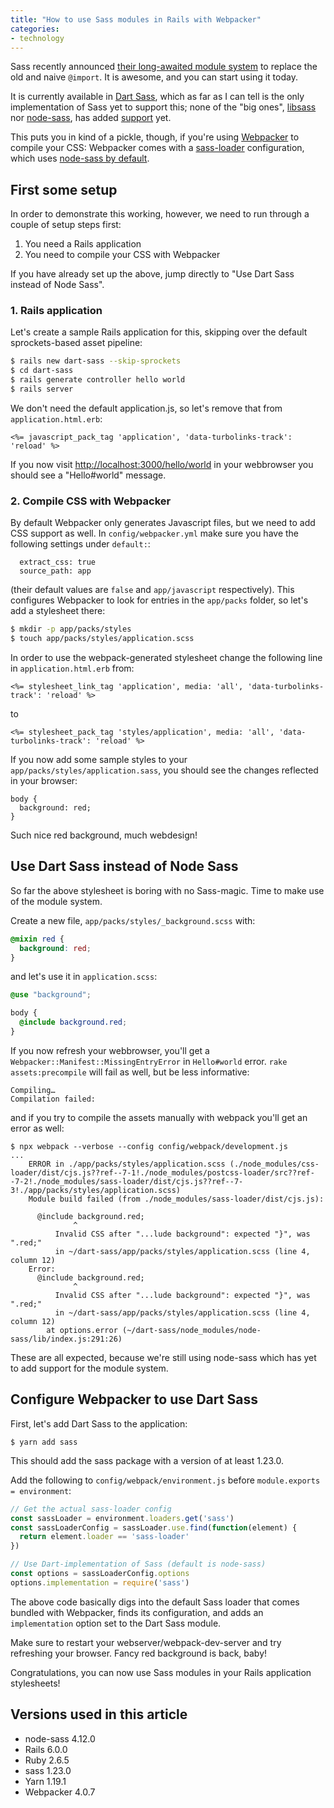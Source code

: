 ```yaml
---
title: "How to use Sass modules in Rails with Webpacker"
categories:
- technology
---
```


Sass recently announced [their long-awaited module system](http://sass.logdown.com/posts/7858341-the-module-system-is-launched) to replace the old and naive `@import`. It is awesome, and you can start using it today.

<!--more-->

It is currently available in [Dart Sass](https://www.npmjs.com/package/sass), which as far as I can tell is the only implementation of Sass yet to support this; none of the "big ones", [libsass](https://github.com/sass/libsass) nor [node-sass](https://github.com/sass/node-sass), has added [support](https://github.com/sass/node-sass/issues/2750#issuecomment-542111194) yet.

This puts you in kind of a pickle, though, if you're using [Webpacker](https://github.com/rails/webpacker) to compile your CSS: Webpacker comes with a [sass-loader](https://github.com/rails/webpacker/blob/master/package/rules/sass.js) configuration, which uses [node-sass by default](https://github.com/rails/webpacker/issues/2239#issuecomment-522745987).

## First some setup

In order to demonstrate this working, however, we need to run through a couple of setup steps first:

1. You need a Rails application
2. You need to compile your CSS with Webpacker

If you have already set up the above, jump directly to "Use Dart Sass instead of Node Sass".

### 1. Rails application

Let's create a sample Rails application for this, skipping over the default sprockets-based asset pipeline:

```bash
$ rails new dart-sass --skip-sprockets 
$ cd dart-sass
$ rails generate controller hello world
$ rails server
```

We don't need the default application.js, so let's remove that from `application.html.erb`:

```erb
<%= javascript_pack_tag 'application', 'data-turbolinks-track': 'reload' %>
```

If you now visit [http://localhost:3000/hello/world](http://localhost:3000/hello/world) in your webbrowser you should see a "Hello#world" message.


### 2. Compile CSS with Webpacker

By default Webpacker only generates Javascript files, but we need to add CSS support as well. In `config/webpacker.yml` make sure you have the following settings under `default:`:

```
  extract_css: true
  source_path: app
```

(their default values are `false` and `app/javascript` respectively). This configures Webpacker to look for entries in the `app/packs` folder, so let's add a stylesheet there:

```bash
$ mkdir -p app/packs/styles
$ touch app/packs/styles/application.scss
```

In order to use the webpack-generated stylesheet change the following line in `application.html.erb` from:

```
<%= stylesheet_link_tag 'application', media: 'all', 'data-turbolinks-track': 'reload' %>
```

to

```
<%= stylesheet_pack_tag 'styles/application', media: 'all', 'data-turbolinks-track': 'reload' %>
```

If you now add some sample styles to your `app/packs/styles/application.sass`, you should see the changes reflected in your browser:

```
body {
  background: red;
}
```

Such nice red background, much webdesign!

## Use Dart Sass instead of Node Sass

So far the above stylesheet is boring with no Sass-magic. Time to make use of the module system.

Create a new file, `app/packs/styles/_background.scss` with:

```scss
@mixin red {
  background: red;
}
```

and let's use it in `application.scss`:

```scss
@use "background";

body {
  @include background.red;
}  
```

If you now refresh your webbrowser, you'll get a `
Webpacker::Manifest::MissingEntryError` in `Hello#world`
error. `rake assets:precompile` will fail as well, but be less informative:

```
Compiling…
Compilation failed:
```

and if you try to compile the assets manually with webpack you'll get an error as well:

```
$ npx webpack --verbose --config config/webpack/development.js
...
    ERROR in ./app/packs/styles/application.scss (./node_modules/css-loader/dist/cjs.js??ref--7-1!./node_modules/postcss-loader/src??ref--7-2!./node_modules/sass-loader/dist/cjs.js??ref--7-3!./app/packs/styles/application.scss)
    Module build failed (from ./node_modules/sass-loader/dist/cjs.js):

      @include background.red;
              ^
          Invalid CSS after "...lude background": expected "}", was ".red;"
          in ~/dart-sass/app/packs/styles/application.scss (line 4, column 12)
    Error:
      @include background.red;
              ^
          Invalid CSS after "...lude background": expected "}", was ".red;"
          in ~/dart-sass/app/packs/styles/application.scss (line 4, column 12)
        at options.error (~/dart-sass/node_modules/node-sass/lib/index.js:291:26)
```

These are all expected, because we're still using node-sass which has yet to add support for the module system.

## Configure Webpacker to use Dart Sass

First, let's add Dart Sass to the application:

```
$ yarn add sass
```

This should add the sass package with a version of at least 1.23.0.

Add the following to `config/webpack/environment.js` before `module.exports = environment`:

```javascript
// Get the actual sass-loader config
const sassLoader = environment.loaders.get('sass')
const sassLoaderConfig = sassLoader.use.find(function(element) {
  return element.loader == 'sass-loader'
})

// Use Dart-implementation of Sass (default is node-sass)
const options = sassLoaderConfig.options
options.implementation = require('sass')
```

The above code basically digs into the default Sass loader that comes bundled with Webpacker, finds its configuration, and adds an `implementation` option set to the Dart Sass module.

Make sure to restart your webserver/webpack-dev-server and try refreshing your browser. Fancy red background is back, baby!

Congratulations, you can now use Sass modules in your Rails application stylesheets!

## Versions used in this article

* node-sass 4.12.0
* Rails 6.0.0
* Ruby 2.6.5
* sass 1.23.0
* Yarn 1.19.1
* Webpacker 4.0.7
